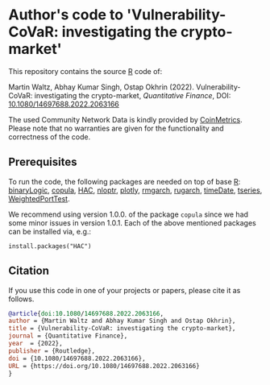 # Author's code to 'Vulnerability-CoVaR: investigating the crypto-market'

This repository contains the source [R](https://www.r-project.org/) code of:

Martin Waltz, Abhay Kumar Singh, Ostap Okhrin (2022). Vulnerability-CoVaR: investigating the crypto-market, *Quantitative Finance*, 
DOI: [10.1080/14697688.2022.2063166](https://www.tandfonline.com/doi/full/10.1080/14697688.2022.2063166)

The used Community Network Data is kindly provided by [CoinMetrics](https://coinmetrics.io/). Please note that no warranties are given for the functionality and correctness of the code.

## Prerequisites

To run the code, the following packages are needed on top of base [R](https://www.r-project.org/):
[binaryLogic](https://cran.r-project.org/web/packages/binaryLogic/index.html), [copula](https://cran.r-project.org/web/packages/copula/index.html), [HAC](https://cran.r-project.org/web/packages/HAC/index.html), [nloptr](https://cran.r-project.org/web/packages/nloptr/index.html), [plotly](https://cran.r-project.org/web/packages/plotly/index.html), [rmgarch](https://cran.r-project.org/web/packages/rmgarch/index.html), [rugarch](https://cran.r-project.org/web/packages/rugarch/index.html), [timeDate](https://cran.r-project.org/web/packages/timeDate/index.html), [tseries](https://cran.r-project.org/web/packages/tseries/index.html), [WeightedPortTest](https://cran.r-project.org/web/packages/WeightedPortTest/index.html).

We recommend using version 1.0.0. of the package `copula` since we had some minor issues in version 1.0.1. Each of the above mentioned packages can be installed via, e.g.:
```
install.packages("HAC")
```

## Citation

If you use this code in one of your projects or papers, please cite it as follows.

~~~bibtex
@article{doi:10.1080/14697688.2022.2063166,
author = {Martin Waltz and Abhay Kumar Singh and Ostap Okhrin},
title = {Vulnerability-CoVaR: investigating the crypto-market},
journal = {Quantitative Finance},
year  = {2022},
publisher = {Routledge},
doi = {10.1080/14697688.2022.2063166},
URL = {https://doi.org/10.1080/14697688.2022.2063166}
}
~~~